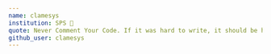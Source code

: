 ```yaml
---
name: clamesys 
institution: SPS 🚩 
quote: Never Comment Your Code. If it was hard to write, it should be hard to understand. 
github_user: clamesys
---
```

